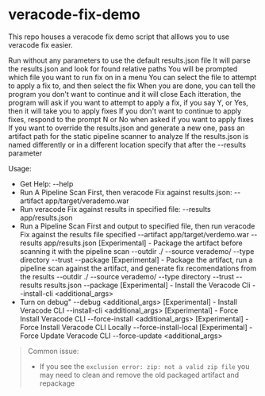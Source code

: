 # veracode-fix-demo

This repo houses a veracode fix demo script that alllows you to use veracode fix easier.


Run without any parameters to use the default results.json file
It will parse the results.json and look for found relative paths
You will be prompted which file you want to run fix on in a menu
You can select the file to attempt to apply a fix to, and then select the fix
When you are done, you can tell the program you don't want to continue and it will close
Each itteration, the program will ask if you want to attempt to apply a fix, if you say Y, or Yes, then it will take you to apply fixes
If you don't want to continue to apply fixes, respond to the prompt N or No when asked if you want to apply fixes
If you want to override the results.json and generate a new one, pass an artifact path for the static pipeline scanner to analyze
If the results.json is named differently or in a different location specify that after the --results parameter

Usage:
- Get Help:
  --help
- Run A Pipeline Scan First, then veracode Fix against results.json:
  --artifact app/target/verademo.war
- Run veracode Fix against results in specified file:
  --results app/results.json
- Run a Pipeline Scan First and output to specified file, then run veracode Fix against the results file specified
  --artifact app/target/verdemo.war --results app/results.json
[Experimental] - Package the artifact before scanning it with the pipeline scan
  --outdir ./ --source verademo/ --type directory --trust --package
[Experimental] - Package the artifact, run a pipeline scan against the artifact, and generate fix recomendations from the results
  --outdir ./ --source verademo/ --type directory --trust --results results.json --package
[Experimental] - Install the Veracode Cli
  --install-cli <additional_args>
- Turn on debug"
  --debug <additional_args>
[Experimental] - Install Veracode CLI
  --install-cli <additional_args>
[Experimental] - Force Install Veracode CLI
  --force-install <additional_args>
[Experimental] - Force Install Veracode CLI Locally
  --force-install-local 
[Experimental] - Force Update Veracode CLI 
  --force-update <additional_args>

> Common issue:
>  - If you see the `exclusion error: zip: not a valid zip file` you may need to clean and remove the old packaged artifact and repackage
